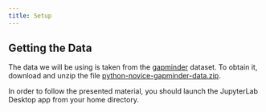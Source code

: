 ```yaml
---
title: Setup
---
```


## Getting the Data

The data we will be using is taken from the [gapminder] dataset.
To obtain it, download and unzip the file
[python-novice-gapminder-data.zip](files/python-novice-gapminder-data.zip).

In order to follow the presented material, you should launch the JupyterLab Desktop app from
your home directory.

[gapminder]: https://en.wikipedia.org/wiki/Gapminder_Foundation



